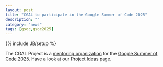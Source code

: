 ```yaml
---
layout: post
title: "CGAL to participate in the Google Summer of Code 2025"
description: ""
category: "news"
tags: [gsoc,gsoc2025]
---
```

{% include JB/setup %}

The CGAL Project is a <a href="https://summerofcode.withgoogle.com/programs/2025/organizations/cgal-project">mentoring organization</a>
for the <a href="https://summerofcode.withgoogle.com/programs/2025">Google Summer of Code 2025</a>.
Have a look at our <a href="https://github.com/CGAL/cgal/wiki/Project-Ideas">Project Ideas</a> page.
